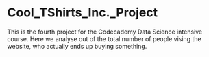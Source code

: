 # Cool_TShirts_Inc._Project
This is the fourth project for the Codecademy Data Science intensive course. Here we analyse out of the total number of people vising the website, who actually ends up buying something.
